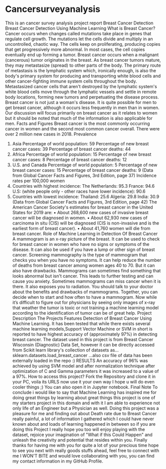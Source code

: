 # Cancersurveyanalysis
This is an cancer survey analysis project report
Breast Cancer Detection
Breast Cancer Detection Using Machine Learning
What is Breast Cancer?
Cancer occurs when changes called mutations take place in genes that regulate cell growth. The mutations let the cells divide and multiply in an uncontrolled, chaotic way. The cells keep on proliferating, producing copies that get progressively more abnormal. In most cases, the cell copies eventually end up forming a tumor.
Breast cancer occurs when a malignant (cancerous) tumor originates in the breast. As breast cancer tumors mature, they may metastasize (spread) to other parts of the body. The primary route of metastasis is the lymphatic system which, ironically enough, is also the body's primary system for producing and transporting white blood cells and other cancer-fighting immune system cells throughout the body. Metastasized cancer cells that aren't destroyed by the lymphatic system's white blood cells move through the lymphatic vessels and settle in remote body locations, forming new tumors and perpetuating the disease process.
Breast cancer is not just a woman's disease. It is quite possible for men to get breast cancer, although it occurs less frequently in men than in women. Our discussion will focus primarily on breast cancer as it relates to women but it should be noted that much of the information is also applicable for men.
Facts and Figures
Breast cancer is the most commonly occurring cancer in women and the second most common cancer overall. There were over 2 million new cases in 2018.
Prevalence
1.	Asia
Percentage of world population: 59 Percentage of new breast cancer cases: 39 Percentage of breast cancer deaths: 44
2.	Africa
Percentage of world population: 15 Percentage of new breast cancer cases: 8 Percentage of breast cancer deaths: 12
3.	U.S. and Canada
Percentage of world population: 5 Percentage of new breast cancer cases: 15 Percentage of breast cancer deaths: 9
(Data from Global Cancer Facts and Figures, 3rd Edition, page 37)
Incidence rates per 100,000 women
1.	Countries with highest incidence: The Netherlands: 95.3 France: 94.6 U.S: (white people only - other races have lower incidence): 90.6
2.	Countries with lowest incidence:
Thailand: 25.6 Algeria: 29.8 India: 30.9
(Data from Global Cancer Facts and Figures, 3rd Edition, page 42)
The American Cancer Society's estimates for breast cancer in the United States for 2019 are:
•	About 268,600 new cases of invasive breast cancer will be diagnosed in women.
•	About 62,930 new cases of carcinoma in situ (CIS) will be diagnosed (CIS is non-invasive and is the earliest form of breast cancer).
•	About 41,760 women will die from breast cancer.
Role of Machine Learning in Detection Of Breast Cancer
A mammogram is an x-ray picture of the breast. It can be used to check for breast cancer in women who have no signs or symptoms of the disease. It can also be used if you have a lump or other sign of breast cancer.
Screening mammography is the type of mammogram that checks you when you have no symptoms. It can help reduce the number of deaths from breast cancer among women ages 40 to 70. But it can also have drawbacks. Mammograms can sometimes find something that looks abnormal but isn't cancer. This leads to further testing and can cause you anxiety. Sometimes mammograms can miss cancer when it is there. It also exposes you to radiation. You should talk to your doctor about the benefits and drawbacks of mammograms. Together, you can decide when to start and how often to have a mammogram.
Now while it’s difficult to figure out for physicians by seeing only images of x-ray that weather the tumor is toxic or not training a machine learning model according to the identification of tumor can be of great help.
Project Description
The Projects Features Detection of Breast Cancer Using Machine Learning. It has been tested that while there exists several machine learning models,Support Vector Machine or SVM in short is reported to have highest accuracy of (approximately 97%) in detecting breast cancer.
The dataset used in this project is from Breast Cancer Wisconsin (Diagnostic) Data Set, however it can be directly accessed from Scikit learn library's collection of datasets as...
sklearn.datasets.load_breast_cancer
...also csv file of data has been externally loaded in the repo :)
RESULTS
An accuracy of 96% was achieved by using SVM model and after normalization technique after optimization of C and Gamma parameters it was increased to a value of a 97%.
How to access this project?
Fork the Repository and clone it in your PC, voila its URLS now use it your own way I hope u will do even cooler things ;)
You can also open it in Jupyter notebook.
Final Note
To conclude i would like to say that Machine Learning has inspired me for doing great things by learning about great things this project is one of my starters project in this domain and with it I am able to experience not only life of an Engineer but a Physician as well. Doing this project was a pleasure for me and finding out about Death rate due to Breast Cancer really painful, a lot of information I gathered which I could have never known about and loads of learning happened in between so if you are doing this Project I really hope you too will enjoy playing with the dataset, rejoice your imagination of "What if this Could Happen" and unleash the creativity and potential that resides within you.
Finally thanks for having me with you for quite a lot of your precious time hope to see you next with really goods stuffs ahead, feel free to connect with me I WON'T BITE and would love collaborating with you, you can find my contact information in my GitHub Profile.

